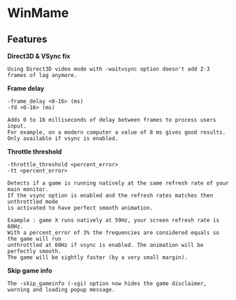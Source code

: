 # WinMame

## Features

**Direct3D & VSync fix**

    Using Direct3D video mode with -waitvsync option doesn't add 2-3 frames of lag anymore.

**Frame delay**

    -frame_delay <0-16> (ms)
    -fd <0-16> (ms)

    Adds 0 to 16 milliseconds of delay between frames to process users input.
    For example, on a modern computer a value of 8 ms gives good results.
    Only available if vsync is enabled.

**Throttle threshold**

    -throttle_threshold <percent_error>
    -tt <percent_error>
    
    Detects if a game is running natively at the same refresh rate of your main monitor.
    If the vsync option is enabled and the refresh rates matches then unthrottled mode
    is activated to have perfect smooth animation.
    
    Example : game X runs natively at 59Hz, your screen refresh rate is 60Hz.
    With a percent_error of 3% the frequencies are considered equals so the game will run
    unthrottled at 60Hz if vsync is enabled. The animation will be perfectly smooth.
    The game will be sightly faster (by a very small margin).

**Skip game info**

    The -skip_gameinfo (-sgi) option now hides the game disclaimer, warning and loading popup message.
